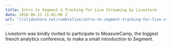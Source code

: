 ```yaml
---
title: Intro to Segment & Tracking for Live Streaming by Livestorm
date: 2016-06-11 11:02:00 Z
url: "//slideshare.net/rumblelive/intro-to-segment-tracking-for-live-streaming-by-livestorm"
---
```


Livestorm was kindly invited to participate to MeasureCamp, the biggest french analytics conference, to make a small introduction to Segment.